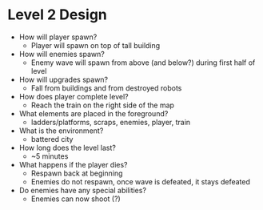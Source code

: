 # Level 2 Design
* How will player spawn?
    * Player will spawn on top of tall building
* How will enemies spawn?
    * Enemy wave will spawn from above (and below?) during first half of level
* How will upgrades spawn?
    * Fall from buildings and from destroyed robots
* How does player complete level?
    * Reach the train on the right side of the map
* What elements are placed in the foreground?
    * ladders/platforms, scraps, enemies, player, train
* What is the environment?
    * battered city
* How long does the level last?
    * ~5 minutes
* What happens if the player dies?
    * Respawn back at beginning
    * Enemies do not respawn, once wave is defeated, it stays defeated
* Do enemies have any special abilities?
    * Enemies can now shoot (?)
